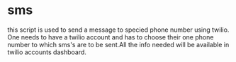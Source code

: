 # sms
this script is used to send a message to specied phone number using twilio.
One needs to have a twilio account and has to choose their one phone number to which sms's are to be sent.All the info needed will be available in twilio accounts dashboard.
